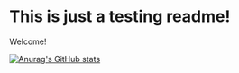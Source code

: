 # This is just a testing readme!
Welcome!

[![Anurag's GitHub stats](https://github-readme-stats.vercel.app/api?username=PGamingHD&count_private=true&show_icons=true&theme=synthwave)](https://github.com/anuraghazra/github-readme-stats)
